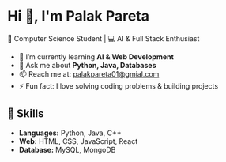 # Hi 👋, I'm Palak Pareta
🚀 Computer Science Student | 💻 AI & Full Stack Enthusiast  

- 🌱 I’m currently learning **AI & Web Development**
- 💬 Ask me about **Python, Java, Databases**
- 📫 Reach me at: palakpareta01@gmial.com
- ⚡ Fun fact: I love solving coding problems & building projects
## 🚀 Skills
- **Languages:** Python, Java, C++
- **Web:** HTML, CSS, JavaScript, React
- **Database:** MySQL, MongoDB

